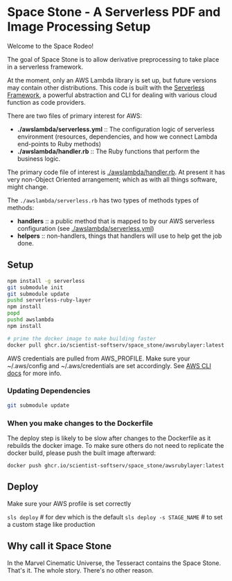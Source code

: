 # Space Stone - A Serverless PDF and Image Processing Setup

Welcome to the Space Rodeo!

The goal of Space Stone is to allow derivative preprocessing to take place in a serverless framework.

At the moment, only an AWS Lambda library is set up, but future versions may contain other distributions. This code is built with the [Serverless Framework](https://www.serverless.com/framework/docs), a powerful abstraction and CLI for dealing with various cloud function as code providers.

There are two files of primary interest for AWS:

- **./awslambda/serverless.yml** :: The configuration logic of serverless environment (resources, dependencies, and how we connect Lambda end-points to Ruby methods)
- **./awslambda/handler.rb** :: The Ruby functions that perform the business logic.

The primary code file of interest is [./awslambda/handler.rb](./awslambda/handler.rb).  <time datetime="2023-05-22">At present</time> it has very non-Object Oriented arrangement; which as with all things software, might change.

The `./awslambda/serverless.rb` has two types of methods types of methods:

- **handlers** :: a public method that is mapped to by our AWS serverless
                  configuration (see [./awslambda/serverless.yml](./awslambda/serverless.yml))
- **helpers** :: non-handlers, things that handlers will use to help get the job
                 done.

## Setup

```bash
npm install -g serverless
git submodule init
git submodule update
pushd serverless-ruby-layer
npm install
popd
pushd awslambda
npm install

# prime the docker image to make building faster
docker pull ghcr.io/scientist-softserv/space_stone/awsrubylayer:latest
```

AWS credentials are pulled from AWS_PROFILE. Make sure your ~/.aws/config and ~/.aws/credentials are set accordingly. See [AWS CLI docs](https://awscli.amazonaws.com/v2/documentation/api/latest/reference/configure/index.html)
 for more info.

### Updating Dependencies

```bash
git submodule update
```

### When you make changes to the Dockerfile
The deploy step is likely to be slow after changes to the Dockerfile as it rebuilds the docker image. To make sure others do not need to replicate the docker build, please push the built image afterward:

```
docker push ghcr.io/scientist-softserv/space_stone/awsrubylayer:latest
```

## Deploy

Make sure your AWS profile is set correctly

`sls deploy` # for dev which is the default
`sls deploy -s STAGE_NAME` # to set a custom stage like production

## Why call it Space Stone
In the Marvel Cinematic Universe, the Tesseract contains the Space Stone. That's it. The whole story. There's no other reason.

